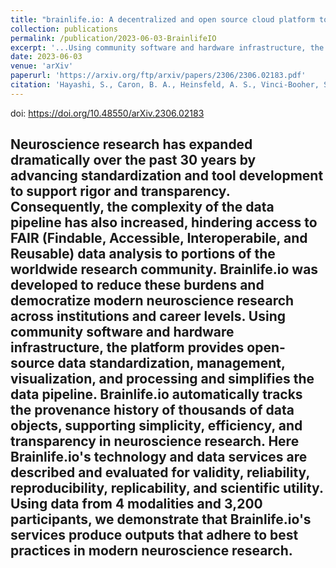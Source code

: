 ```yaml
---
title: "brainlife.io: A decentralized and open source cloud platform to support neuroscience research"
collection: publications
permalink: /publication/2023-06-03-BrainlifeIO
excerpt: '...Using community software and hardware infrastructure, the platform provides open-source data standardization, management, visualization, and processing and simplifies the data pipeline. this http URL automatically tracks the provenance history of thousands of data objects, supporting simplicity, efficiency, and transparency in neuroscience research. Here this http URLs technology and data services are described and evaluated for validity, reliability, reproducibility, replicability, and scientific utility...'
date: 2023-06-03
venue: 'arXiv'
paperurl: 'https://arxiv.org/ftp/arxiv/papers/2306/2306.02183.pdf'
citation: 'Hayashi, S., Caron, B. A., Heinsfeld, A. S., Vinci-Booher, S., McPherson, B., Bullock, D. N., ... & Pestilli, F. (2023). brainlife. io: A decentralized and open source cloud platform to support neuroscience research. <i>ArXiv</i>.Current Research in Neurobiology, revision under review, https://doi.org/10.48550/arXiv.2306.02183'
---
```

doi: https://doi.org/10.48550/arXiv.2306.02183

Neuroscience research has expanded dramatically over the past 30 years by advancing standardization and tool development to support rigor and transparency. Consequently, the complexity of the data pipeline has also increased, hindering access to FAIR (Findable, Accessible, Interoperabile, and Reusable) data analysis to portions of the worldwide research community. Brainlife.io was developed to reduce these burdens and democratize modern neuroscience research across institutions and career levels. Using community software and hardware infrastructure, the platform provides open-source data standardization, management, visualization, and processing and simplifies the data pipeline. Brainlife.io automatically tracks the provenance history of thousands of data objects, supporting simplicity, efficiency, and transparency in neuroscience research. Here Brainlife.io's technology and data services are described and evaluated for validity, reliability, reproducibility, replicability, and scientific utility. Using data from 4 modalities and 3,200 participants, we demonstrate that Brainlife.io's services produce outputs that adhere to best practices in modern neuroscience research.
---
